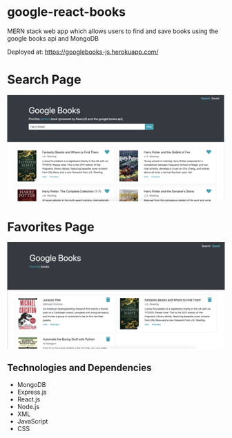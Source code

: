 # google-react-books

MERN stack web app which allows users to find and save books using the google books api and MongoDB

Deployed at: https://googlebooks-js.herokuapp.com/

# Search Page

![Search Page](./client/public/search-page.png)

# Favorites Page

![Saved Page](./client/public/saved-page.png)

## Technologies and Dependencies

- MongoDB
- Express.js
- React.js
- Node.js
- XML
- JavaScript
- CSS
